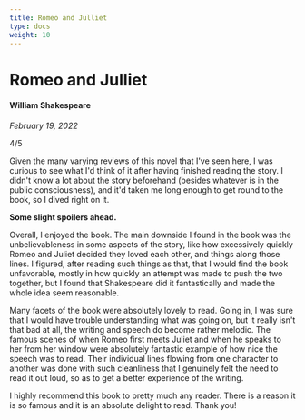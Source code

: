 ```yaml
---
title: Romeo and Julliet
type: docs
weight: 10
---
```


# Romeo and Julliet

#### William Shakespeare

*February 19, 2022*  

4/5  

Given the many varying reviews of this novel that I've seen here, I was curious to see what I'd think of it 
after having finished reading the story. I didn't know a lot about the story beforehand (besides whatever is 
in the public consciousness), and it'd taken me long enough to get round to the book, so I dived right on it.  

**Some slight spoilers ahead.**

Overall, I enjoyed the book. The main downside I found in the book was the unbelievableness in some aspects 
of the story, like how excessively quickly Romeo and Juliet decided they loved each other, and things along 
those lines. I figured, after reading such things as that, that I would find the book unfavorable, mostly in 
how quickly an attempt was made to push the two together, but I found that Shakespeare did it fantastically and 
made the whole idea seem reasonable.  

Many facets of the book were absolutely lovely to read. Going in, I was sure that I would have trouble 
understanding what was going on, but it really isn't that bad at all, the writing and speech do become 
rather melodic. The famous scenes of when Romeo first meets Juliet and when he speaks to her from her 
window were absolutely fantastic example of how nice the speech was to read. Their individual lines flowing 
from one character to another was done with such cleanliness that I genuinely felt the need to read it out loud, 
so as to get a better experience of the writing.  

I highly recommend this book to pretty much any reader. There is a reason it is so famous and it is an 
absolute delight to read. Thank you!  